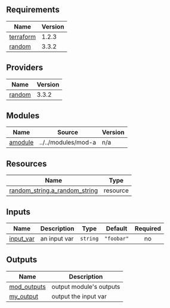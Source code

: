 <!-- BEGIN_TF_DOCS -->
## Requirements

| Name | Version |
|------|---------|
| <a name="requirement_terraform"></a> [terraform](#requirement\_terraform) | 1.2.3 |
| <a name="requirement_random"></a> [random](#requirement\_random) | 3.3.2 |

## Providers

| Name | Version |
|------|---------|
| <a name="provider_random"></a> [random](#provider\_random) | 3.3.2 |

## Modules

| Name | Source | Version |
|------|--------|---------|
| <a name="module_amodule"></a> [amodule](#module\_amodule) | ../../modules/mod-a | n/a |

## Resources

| Name | Type |
|------|------|
| [random_string.a_random_string](https://registry.terraform.io/providers/hashicorp/random/3.3.2/docs/resources/string) | resource |

## Inputs

| Name | Description | Type | Default | Required |
|------|-------------|------|---------|:--------:|
| <a name="input_input_var"></a> [input\_var](#input\_input\_var) | an input var | `string` | `"foobar"` | no |

## Outputs

| Name | Description |
|------|-------------|
| <a name="output_mod_outputs"></a> [mod\_outputs](#output\_mod\_outputs) | output module's outputs |
| <a name="output_my_output"></a> [my\_output](#output\_my\_output) | output the input var |
<!-- END_TF_DOCS -->